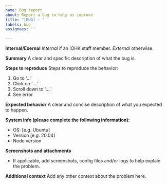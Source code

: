 ```yaml
---
name: Bug report
about: Report a bug to help us improve
title: "[BUG] - "
labels: bug
assignees: ''

---
```


**Internal/Exernal**
*Internal*   if an IOHK staff member.
*External*   otherwise.

**Summary**
A clear and specific description of what the bug is.

**Steps to reproduce**
Steps to reproduce the behavior:
1. Go to '...'
2. Click on '....'
3. Scroll down to '....'
4. See error

**Expected behavior**
A clear and concise description of what you expected to happen.

**System info (please complete the following information):**
- OS: [e.g. Ubuntu]
- Version [e.g. 20.04]
- Node version

**Screenshots and attachments**
- If applicable, add screenshots, config files and/or logs to help explain the problem.

**Additional context**
Add any other context about the problem here.
